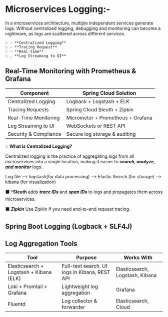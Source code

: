 # Microservices Logging:-

  In a microservices architecture, multiple independent services generate logs. Without centralized logging, debugging and monitoring can become a nightmare, as logs are scattered across different services.
  
    💡 - **Centralized Logging** 
    💡 - **Tracing Request** 
    💡 - **Real-Time** 
    💡 - **Log Streaming to UI** 

## Real-Time Monitoring with Prometheus & Grafana

| Component              | Spring Cloud Solution                  |
|------------------------|--------------------------------------|
| Centralized Logging    | Logback + Logstash + ELK             |
| Tracing Requests      | Spring Cloud Sleuth + Zipkin         |
| Real-Time Monitoring   | Micrometer + Prometheus + Grafana   |
| Log Streaming to UI    | WebSockets or REST API              |
| Security & Compliance  | Secure log storage & auditing       |

💡 **What is Centralized Logging?**

Centralized logging is the practice of aggregating logs from all microservices into a single location, making it easier to ***search, analyze, and monitor*** logs.

Log file --> logstash(for data processing) --> Elastic Search (for storage) --> kibana (for visualization)

⬛ ***Sleuth** adds ***trace IDs*** and ***span IDs*** to logs and propagates them across microservices.

⬛ ***Zipkin*** Use Zipkin if you need end-to-end request tracing.

## Spring Boot Logging (Logback + SLF4J)

## Log Aggregation Tools

| Tool                        | Purpose                    | Works With |
|-----------------------------|---------------------------|------------|
| Elasticsearch + Logstash + Kibana (ELK) | Full-text search, UI logs in Kibana, REST API | Elasticsearch, Logstash, Kibana |
| Loki + Promtail + Grafana   | Lightweight log aggregation | Grafana |
| Fluentd                     | Log collector & forwarder  | Elasticsearch, Cloud |

